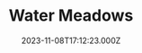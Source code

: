 ---
date: 2023-11-08T17:12:23.000Z
title: Water Meadows
latitude: 52.038561169492404
longitude: 0.7234260806208037
category: checkin
---